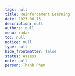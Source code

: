 ```yaml
---
tags: null
title: Reinforcement Learning
date: 2023-06-15
description: null
authors: null
menu: radar
toc: null
notice: null
type: null
hide_frontmatter: false
status: Assess
note: null
person: Thanh Pham
---
```


